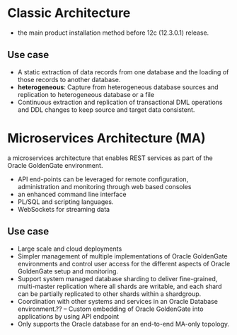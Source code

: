 # Classic Architecture
- the main product installation method before 12c (12.3.0.1) release.
## Use case
- A static extraction of data records from one database and the loading of those records to another database.
- **heterogeneous**: Capture from heterogeneous database sources and replication to heterogeneous database or a file
- Continuous extraction and replication of transactional DML operations and DDL changes to keep source and target data consistent.



# Microservices Architecture (MA)
a microservices architecture that enables REST services as part of the Oracle GoldenGate environment.
- API end-points can be leveraged for remote configuration, administration and monitoring through web based consoles
- an enhanced command line interface
- PL/SQL and scripting languages.
- WebSockets for streaming data
## Use case
- Large scale and cloud deployments
- Simpler management of multiple implementations of Oracle GoldenGate environments and control user access for the different aspects of Oracle GoldenGate setup and monitoring.
- Support system managed database sharding to deliver fine-grained, multi-master replication where all shards are writable, and each shard can be partially replicated to other shards within a shardgroup.
- Coordination with other systems and services in an Oracle Database environment.??
– Custom embedding of Oracle GoldenGate into applications by using API endpoint
- Only supports the Oracle database for an end-to-end MA-only topology.

